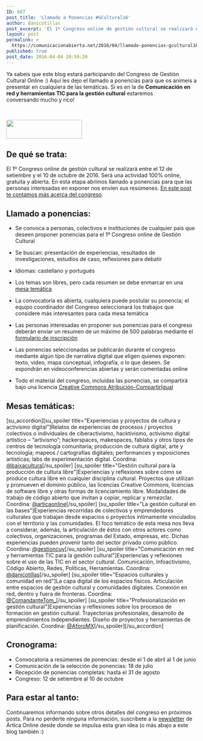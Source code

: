 ```yaml
---
ID: 687
post_title: 'Llamado a Ponencias #GCultural16'
author: danicotillas
post_excerpt: 'El 1º Congreso online de gestión cultural se realizará entre el 12 de setiembre y el 10 de octubre de 2016. Será una actividad 100% online, gratuita y abierta. En esta etapa abrimos llamado a ponencias para que las personas interesadas en exponer nos envíen sus resúmenes. En este post te contamos más acerca del congreso.'
layout: post
permalink: >
  https://comunicacionabierta.net/2016/04/llamado-ponencias-gcultural16/
published: true
post_date: 2016-04-04 20:59:20
---
```

Ya sabeis que este blog estará participando del Congreso de Gestión Cultural Online :) Aquí les dejo el llamado a ponencias para que os animeis a presentar en cualquiera de las temáticas. Si es en la de <strong>Comunicación en red y herramientas TIC para la gestión cultural</strong> estaremos conversando mucho y rico!

&nbsp;

<a href="https://twitter.com/?status=Participa%20con%20tu%20ponencia%20en%20el%201%C2%BA%20Congreso%20online%20de%20gesti%C3%B3n%20cultural%20https://www.articaonline.com/congreso-online-de-gestion-cultural-2016/" target="_blank"><img class=" wp-image-5533 aligncenter" title="Cuéntale a tus amigos" src="https://www.articaonline.com/wp-content/uploads/2015/02/cuentalea-a-tus-amigos.png" alt="" width="200" height="50" /></a>
<h2>De qué se trata:</h2>
El 1º Congreso online de gestión cultural se realizará entre el 12 de setiembre y el 10 de octubre de 2016. Será una actividad 100% online, gratuita y abierta. En esta etapa abrimos llamado a ponencias para que las personas interesadas en exponer nos envíen sus resúmenes. <a href="https://www.comunicacionabierta.net/blog/2016/03/hacia-primer-congreso-online-gestion-cultural-congresogc/" target="_blank">En este post te contamos más acerca del congreso</a>.
<h2>Llamado a ponencias:</h2>
<ul>
	<li>Se convoca a personas, colectivos e instituciones de cualquier país que deseen proponer ponencias para el 1º Congreso online de Gestión Cultural</li>
</ul>
<ul>
	<li>Se buscan: presentación de experiencias, resultados de investigaciones, estudios de caso, reflexiones para debatir</li>
</ul>
<ul>
	<li>Idiomas: castellano y portugués</li>
</ul>
<ul>
	<li>Los temas son libres, pero cada resumen se debe enmarcar en una <a href="https://www.articaonline.com/congreso-online-de-gestion-cultural-2016/#mesas">mesa temática</a></li>
</ul>
<ul>
	<li>La convocatoria es abierta, cualquiera puede postular su ponencia; el equipo coordinador del Congreso seleccionará los trabajos que considere más interesantes para cada mesa temática</li>
</ul>
<ul>
	<li>Las personas interesadas en proponer sus ponencias para el congreso deberán enviar un resumen de un máximo de 500 palabras mediante el <a href="https://docs.google.com/forms/d/1ncWo5hhr9Jck326NT5WX_p528NhByp7-opL6EXmvDuA/viewform">formulario de inscripción</a></li>
</ul>
<ul>
	<li>Las ponencias seleccionadas se publicarán durante el congreso mediante algún tipo de narrativa digital que eligen quienes exponen: texto, video, mapa conceptual, infografía, o lo que deseen. Se expondrán en videoconferencias abiertas y serán comentadas online</li>
</ul>
<ul>
	<li>Todo el material del congreso, incluidas las ponencias, se compartirá bajo una licencia <a href="https://creativecommons.org/licenses/by-sa/4.0/" target="_blank">Creative Commons Atribución-CompartirIgual</a></li>
</ul>
<h2>Mesas temáticas:</h2>
<div class="su-spoiler su-spoiler-style-default su-spoiler-icon-plus su-spoiler-closed">
<div class="su-spoiler-title">[su_accordion][su_spoiler title="Experiencias y proyectos de cultura y activismo digital"]Relatos de experiencias de procesos / proyectos colectivos o individuales de ciberactivismo, hacktivismo, activismo digital artístico – “artivismo”; hackerspaces, makespaces, fablabs y otros tipos de centros de tecnología comunitaria; producción de cultura digital, arte y tecnologia; mapeos / cartografías digitales; performances y exposiciones artisticas; labs de experimentación digital. Coordina: <a href="https://www.twitter.com/baixacultura" target="_blank">@baixacultura</a>[/su_spoiler] [su_spoiler title="Gestión cultural para la producción de cultura libre"]Experiencias y reflexiones sobre cómo se produce cultura libre en cualquier disciplina cultural. Proyectos que utilizan y promueven el dominio público, las licencias Creative Commons, licencias de software libre y otras formas de licenciamiento libre. Modalidades de trabajo de código abierto que invitan a copiar, replicar y remezclar. Coordina: <a href="https://twitter.com/articaonline">@articaonline</a>[/su_spoiler] [su_spoiler title="La gestión cultural en las bases"]Experiencias recorridas de colectivos y emprendedores culturales que trabajan desde espacios o proyectos íntimamente vinculados con el territorio y las comunidades. El foco temático de esta mesa nos lleva a considerar, además, la articulación de éstos con otros actores como colectivos, organizaciones, programas del Estado, empresas, etc. Dichas experiencias pueden provenir tanto del sector privado como público. Coordina: <a href="https://twitter.com/gestioncuy">@gestioncuy</a>[/su_spoiler] [su_spoiler title="Comunicación en red y herramientas TIC para la gestión cultural"]Experiencias y reflexiones sobre el uso de las TIC en el sector cultural. Comunicación, Infoactivismo, Código Abierto, Redes, Políticas, Herramientas. Coordina: <a href="https://www.twitter.com/danicotillas">@danicotillas</a>[/su_spoiler] [su_spoiler title="Espacios culturales y comunidad en red"]La capa digital de los espacios físicos. Articulación entre espacios de gestión cultural y comunidades digitales. Conexión en red, dentro y fuera de fronteras. Coordina: <a href="https://www.twitter.com/ComandanteTom_">@ComandanteTom_</a>[/su_spoiler] [su_spoiler title="Profesionalización en gestión cultural"]Experiencias y reflexiones sobre los procesos de formación en gestión cultural. Trayectorias profesionales, desarrollo de emprendimientos independientes. Diseño de proyectos y herramientas de planificación. Coordina: <a href="https://twitter.com/AforoMX">@AforoMX</a>[/su_spoiler][/su_accordion]</div>
</div>
<h2><b>Cronograma</b>:</h2>
<ul>
	<li>Convocatoria a resúmenes de ponencias: desde el 1 de abril al 1 de junio</li>
	<li>Comunicación de la selección de ponencias: 18 de julio</li>
	<li>Recepción de ponencias completas: hasta el 31 de agosto</li>
	<li>Congreso: 12 de setiembre al 10 de octubre</li>
</ul>
<h2>Para estar al tanto:</h2>
Continuaremos informando sobre otros detalles del congreso en próximos posts. Para no perderte ninguna información, suscríbete a la <a href="https://www.articaonline.com/newsletter/" target="_blank">newsletter</a> de Ártica Online desde donde se impulsa esta gran idea (o más abajo a este blog también :)
